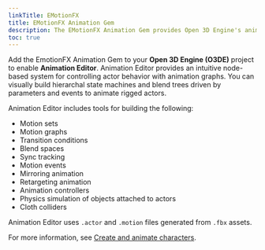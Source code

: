 ```yaml
---
linkTitle: EMotionFX
title: EMotionFX Animation Gem
description: The EMotionFX Animation Gem provides Open 3D Engine's animation system for rigged actors including Animation Editor, a tool for creating animated behaviors, simulated objects, and colliders for rigged actors.
toc: true
---
```


Add the EmotionFX Animation Gem to your **Open 3D Engine (O3DE)** project to enable **Animation Editor**. Animation Editor provides an intuitive node-based system for controlling actor behavior with animation graphs. You can visually build hierarchal state machines and blend trees driven by parameters and events to animate rigged actors.

Animation Editor includes tools for building the following:

* Motion sets
* Motion graphs
* Transition conditions
* Blend spaces
* Sync tracking
* Motion events
* Mirroring animation
* Retargeting animation
* Animation controllers
* Physics simulation of objects attached to actors
* Cloth colliders

Animation Editor uses  `.actor` and `.motion` files generated from `.fbx` assets.

For more information, see [Create and animate characters](/docs/user-guide/visualization/animation/char-intro).
